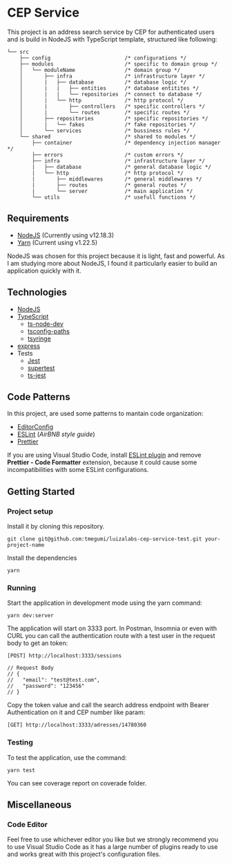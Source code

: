 # CEP Service

This project is an address search service by CEP for authenticated users and is build in NodeJS with TypeScript template, structured like following:

```
└── src
    ├── config                        /* configurations */
    ├── modules                       /* specific to domain group */
    │   └── moduleName                /* domain group */
    │       ├── infra                 /* infrastructure layer */
    │       |   ├── database          /* database logic */
    │       |   |   ├── entities      /* database entitites */
    │       |   |   └── repositories  /* connect to database */
    │       |   └── http              /* http protocol */
    │       |       ├── controllers   /* specific controllers */
    │       |       └── routes        /* specific routes */
    │       ├── repositories          /* specific repositories */
    │       |   └── fakes             /* fake repositories */
    │       └── services              /* bussiness rules */
    └── shared                        /* shared to modules */
        ├── container                 /* dependency injection manager */
        ├── errors                    /* custom errors */
        ├── infra                     /* infrastructure layer */
        |   ├── database              /* general database logic */
        |   └── http                  /* http protocol */
        |       ├── middlewares       /* general middlewares */
        |       ├── routes            /* general routes */
        |       └── server            /* main application */
        └── utils                     /* usefull functions */
```

## Requirements
* [NodeJS](https://nodejs.org/) (Currently using v12.18.3)
* [Yarn](https://yarnpkg.com/) (Current using v1.22.5)

NodeJS was chosen for this project because it is light, fast and powerful. As I am studying more about NodeJS, I found it particularly easier to build an application quickly with it.

## Technologies
* [NodeJS](https://nodejs.org/)
* [TypeScript](https://www.typescriptlang.org/)
  * [ts-node-dev](https://github.com/whitecolor/ts-node-dev)
  * [tsconfig-paths](https://github.com/dividab/tsconfig-paths)
  * [tsyringe](https://github.com/microsoft/tsyringe)
* [express](https://expressjs.com/)
* Tests
  * [Jest](https://jestjs.io/)
  * [supertest](https://github.com/visionmedia/supertest)
  * [ts-jest](https://github.com/kulshekhar/ts-jest)

## Code Patterns
In this project, are used some patterns to mantain code organization:
* [EditorConfig](https://editorconfig.org/)
* [ESLint](https://eslint.org/) (*AirBNB style guide*)
* [Prettier](https://prettier.io/)

If you are using Visual Studio Code, install [ESLint plugin](https://marketplace.visualstudio.com/items?itemName=dbaeumer.vscode-eslint) and remove **Prettier - Code Formatter** extension, because it could cause some incompatibilities with some ESLint configurations.

## Getting Started
### Project setup
Install it by cloning this repository.
```
git clone git@github.com:tmegumi/luizalabs-cep-service-test.git your-project-name
```
Install the dependencies
```
yarn
```
### Running
Start the application in development mode using the yarn command:
```
yarn dev:server
```
The application will start on 3333 port. In Postman, Insomnia or even with CURL you can call the authentication route with a test user in the request body to get an token:

```
[POST] http://localhost:3333/sessions

// Request Body
// {
//   "email": "test@test.com",
//   "password": "123456"
// }
```
Copy the token value and call the search address endpoint with Bearer Authentication on it and CEP number like param:

```
[GET] http://localhost:3333/adresses/14780360
```

### Testing

To test the application, use the command:
```
yarn test
```
You can see coverage report on coverade folder.


## Miscellaneous
### Code Editor
Feel free to use whichever editor you like but we strongly recommend you to use Visual Studio Code as it has a large number of plugins ready to use and works great with this project's configuration files.
